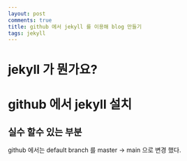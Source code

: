 ```yaml
---
layout: post
comments: true
title: github 에서 jekyll 를 이용해 blog 만들기 
tags: jekyll
---
```


# jekyll 가 뭔가요?

# github 에서 jekyll 설치

## 실수 할수 있는 부분

github 에서는 default branch 를 master -> main 으로 변경 했다.  
